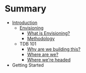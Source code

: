# Summary

* [Introduction](README.md)
   * [Envisioning](envisioning.md)
       * [What is Envisioning?](what_is_envisioning.md)
       * [Methodology](methodology.md)
   * TDB 101
       * [Why are we building this?](why_are_we_building_this.md)
       * [Where are we?](where_are_we.md)
       * [Where we're headed](where_were_headed.md)
* Getting Started

